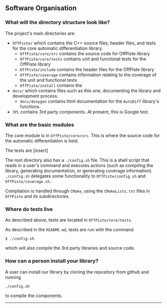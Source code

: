 ## Software Organisation

### What will the directory structure look like?

The project's main directories are:

* `OffPiste/` which contains the C++ source files, header files, and tests for the core automatic differentiation library.
    * `OffPiste/core/src` contains the source code for OffPiste library
    * `OffPiste/core/tests` contains unit and functional tests for the OffPiste library 
    * `OffPiste/include` contains the header files for the OffPiste library
    * `OffPiste/coverage` contains information relating to the coverage of the unit and functional tests
    * `OffPiste/install` contains the  
* `docs/` which contains files such as this one, documenting the library and development process. 
    * `docs/doxygen` contains html documentation for the `AutoDiff` library's functions.
* `3PL` contains 3rd party components. At present, this is Google test.

### What are the basic modules

The core module is in `OffPiste/core/src`. This is where the source code for the automatic differentiation is held. 

The tests are [insert]

The root directory also has a `./config.sh` file. This is a shell script that reads in a user's command and executes actions (such as compiling the library, generating documentation, or generating coverage information). `./config.sh` delegates some functionality to `OffPiste/config.sh` and `OffPiste/coverage.sh`.

Compilation is handled through `CMake`, using the `CMakeLists.txt` files in `OffPiste` and its subdirectories. 

### Where do tests live

As described above, tests are located in `OffPiste/core/tests`.

As described in the `README.md`, tests are run with the command 

```
$ ./config.sh
```

which will also compile the 3rd party libraries and source code. 

### How can a person install your library?

A user can install our library by cloning the repository from github and running

```
./config.sh
```

to compile the components. 

<hr/>